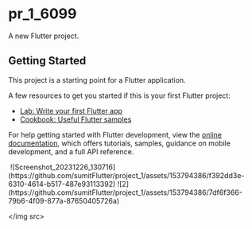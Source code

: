 # pr_1_6099

A new Flutter project.

## Getting Started

This project is a starting point for a Flutter application.

A few resources to get you started if this is your first Flutter project:

- [Lab: Write your first Flutter app](https://docs.flutter.dev/get-started/codelab)
- [Cookbook: Useful Flutter samples](https://docs.flutter.dev/cookbook)

For help getting started with Flutter development, view the
[online documentation](https://docs.flutter.dev/), which offers tutorials,
samples, guidance on mobile development, and a full API reference.
<p>
  <img src>
    ![Screenshot_20231226_130716](https://github.com/sumitFlutter/project_1/assets/153794386/f392dd3e-6310-4614-b517-487e93113392)
![2](https://github.com/sumitFlutter/project_1/assets/153794386/7df6f366-79b6-4f09-877a-87650405726a)

  </img src>
  
</p>
